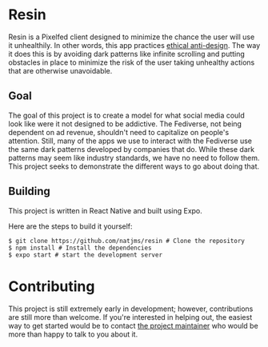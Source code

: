 # Resin

Resin is a Pixelfed client designed to minimize the chance the user will use it
unhealthily. In other words, this app practices
[ethical anti-design](https://njms.ca/posts/ethical-anti-design.html). The way
it does this is by avoiding dark patterns like infinite scrolling and
putting obstacles in place to minimize the risk of the user taking unhealthy
actions that are otherwise unavoidable.

## Goal

The goal of this project is to create a model for what social media could look
like were it not designed to be addictive. The Fediverse, not being dependent
on ad revenue, shouldn't need to capitalize on people's attention. Still, many
of the apps we use to interact with the Fediverse use the same dark patterns 
developed by companies that do. While these dark patterns may seem like industry
standards, we have no need to follow them. This project seeks to demonstrate
the different ways to go about doing that.

## Building

This project is written in React Native and built using Expo.

Here are the steps to build it yourself:

```
$ git clone https://github.com/natjms/resin # Clone the repository
$ npm install # Install the dependencies
$ expo start # start the development server
```

# Contributing

This project is still extremely early in development; however, contributions
are still more than welcome. If you're interested in helping out, the easiest
way to get started would be to contact 
[the project maintainer](https://social.njms.ca/nat) who would be more than
happy to talk to you about it.